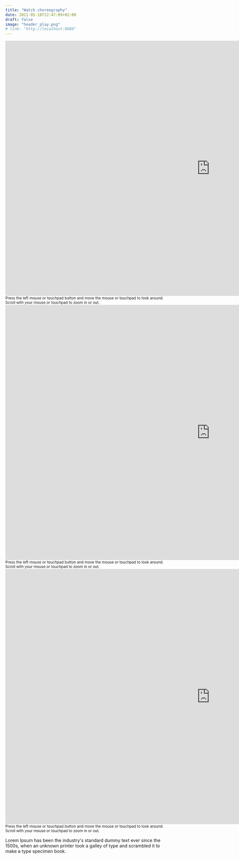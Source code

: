 ```yaml
---
title: "Watch choreography"
date: 2021-05-18T22:47:09+02:00
draft: false
image: "header_play.png"
# link: "http://localhost:8080"
---
```


<iframe id="visualizer" title="visualizer" src="https://erak.github.io/deep-dance-visualizer/#/0"
    width="1280" height="800" frameborder="0" allowfullscreen></iframe>

<small>
Press the left mouse or touchpad button and move the mouse or touchpad to look around. Scroll with your mouse or touchpad to zoom in or out.
</small>

<iframe id="visualizer" title="visualizer" src="https://erak.github.io/deep-dance-visualizer/#/1"
    width="1280" height="800" frameborder="0" allowfullscreen></iframe>

<small>
Press the left mouse or touchpad button and move the mouse or touchpad to look around. Scroll with your mouse or touchpad to zoom in or out.
</small>

<iframe id="visualizer" title="visualizer" src="https://erak.github.io/deep-dance-visualizer/#/2"
    width="1280" height="800" frameborder="0" allowfullscreen></iframe>

<small>
Press the left mouse or touchpad button and move the mouse or touchpad to look around. Scroll with your mouse or touchpad to zoom in or out.
</small>

Lorem Ipsum has been the industry's standard dummy text ever since the 1500s, when an unknown printer took a galley of type and scrambled it to make a type specimen book.
